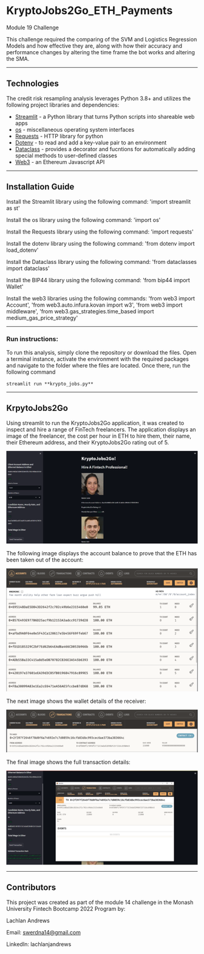 # KryptoJobs2Go_ETH_Payments
Module 19 Challenge

This challenge required the comparing of the SVM and Logistics Regression Models and how effective they are, along with how their accuracy and performance changes by altering the time frame the bot works and altering the SMA.

---

## Technologies

The credit risk resampling analysis leverages Python 3.8+ and utilizes the following project libraries and dependencies:
* [Streamlit](https://streamlit.io/) - a Python library that turns Python scripts into shareable web apps
* [os](https://docs.python.org/3/library/os.html) - miscellaneous operating system interfaces
* [Requests](https://docs.python-requests.org/en/master/) - HTTP library for python
* [Dotenv](https://pypi.org/project/python-dotenv/) - to read and add a key-value pair to an environment
* [Dataclass](https://docs.python.org/3/library/dataclasses.html) - provides a decorator and fucntions for automatically adding special methods to user-defined classes
* [Web3](https://web3js.readthedocs.io/en/v1.3.4/) - an Ethereum Javascript API


---

## Installation Guide

Install the Streamlit library using the following command: 'import streamlit as st'

Install the os library using the following command: 'import os'

Install the Requests library using the following command: 'import requests'

Install the dotenv library using the following command: 'from dotenv import load_dotenv'

Install the Dataclass library using the following command: 'from dataclasses import dataclass'

Install the BIP44 library using the following command: 'from bip44 import Wallet'

Install the web3 libraries using the following commands: 'from web3 import Account', 'from web3.auto.infura.kovan import w3', 'from web3 import middleware', 'from web3.gas_strategies.time_based import medium_gas_price_strategy'

---  

### **Run instructions:**
To run this analysis, simply clone the repository or download the files. Open a terminal instance, activate the environment with the required packages and navigate to the folder where the files are located. Once there, run the following command
```streamlit
streamlit run **krypto_jobs.py**
```

___
## KrpytoJobs2Go

Using streamlit to run the KryptoJobs2Go application, it was created to inspect and hire a range of FinTech freelancers. The application displays an image of the freelancer, the cost per hour in ETH to hire them, their name, their Ethereum address, and their KryptoJobs2Go rating out of 5.

![KryptoJobs2Go](/Screenshots/application.PNG)

The following image displays the account balance to prove that the ETH has been taken out of the account:

![Wallet Balance](/Screenshots/wallet_balance.PNG)

The next image shows the wallet details of the receiver:

![Wallet Details](/Screenshots/wallet_details.PNG)

The final image shows the full transaction details:

![Transaction Details](/Screenshots/transaction_details.PNG)

---

## Contributors

This project was created as part of the module 14 challenge in the Monash University Fintech Bootcamp 2022 Program by:

Lachlan Andrews

Email: swerdna14@gmail.com

LinkedIn: lachlanjandrews
